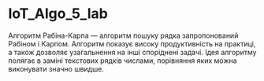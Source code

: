 # IoT_Algo_5_lab
Алгоритм Рабіна-Карпа — алгоритм пошуку рядка запропонований Рабіном і Карпом. Алгоритм показує високу продуктивність на практиці, а також дозволяє узагальнення на інші споріднені задачі. Ідея алгоритму полягає в заміні текстових рядків числами, порівняння яких можна виконувати значно швидше.
